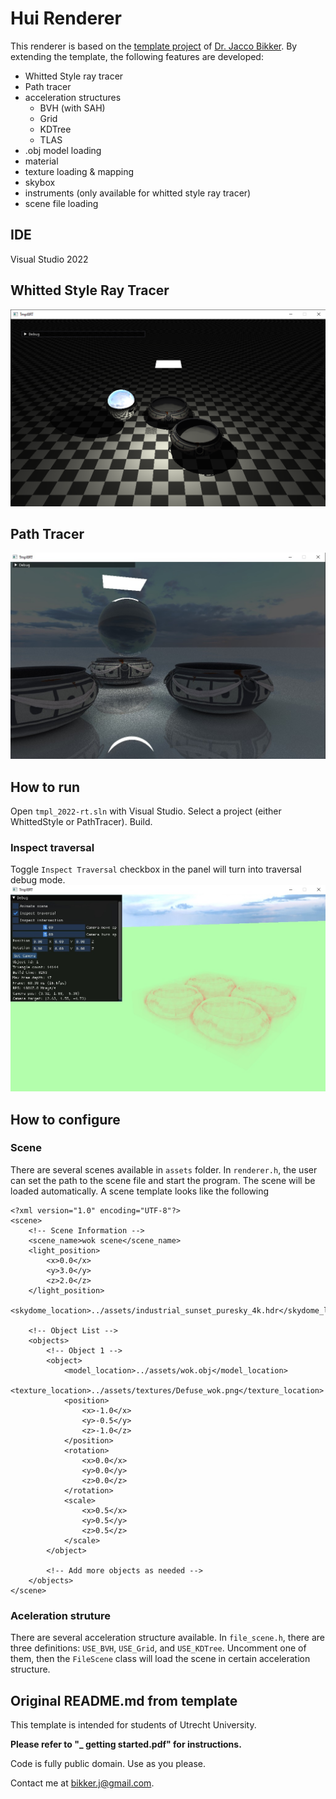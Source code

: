 # Hui Renderer

This renderer is based on the [template project](https://github.com/jbikker/tmpl8rt_UU) of [Dr. Jacco Bikker](https://github.com/jbikker). By extending the template, the following features are developed:

- Whitted Style ray tracer
- Path tracer
- acceleration structures
  - BVH (with SAH)
  - Grid
  - KDTree
  - TLAS
- .obj model loading
- material
- texture loading & mapping
- skybox
- instruments (only available for whitted style ray tracer)
- scene file loading

## IDE
Visual Studio 2022

## Whitted Style Ray Tracer
![Whitted](./assets/readme/whitted-style.png)
## Path Tracer
![Path](./assets/readme/path-tracer.jpg)
## How to run
Open `tmpl_2022-rt.sln` with Visual Studio. Select a project (either WhittedStyle or PathTracer). Build.
### Inspect traversal
Toggle `Inspect Traversal` checkbox in the panel will turn into traversal debug mode.
![Traversal](./assets/readme/traversal.jpg)
## How to configure
### Scene
There are several scenes available in `assets` folder. In `renderer.h`, the user can set the path to the scene file and start the program. The scene will be loaded automatically.
A scene template looks like the following
```
<?xml version="1.0" encoding="UTF-8"?>
<scene>
    <!-- Scene Information -->
    <scene_name>wok scene</scene_name>
	<light_position>
		<x>0.0</x>
		<y>3.0</y>
		<z>2.0</z>
	</light_position>
    <skydome_location>../assets/industrial_sunset_puresky_4k.hdr</skydome_location>

    <!-- Object List -->
    <objects>
        <!-- Object 1 -->
        <object>
            <model_location>../assets/wok.obj</model_location>
            <texture_location>../assets/textures/Defuse_wok.png</texture_location>
            <position>
                <x>-1.0</x>
                <y>-0.5</y>
                <z>-1.0</z>
            </position>
            <rotation>
                <x>0.0</x>
                <y>0.0</y>
                <z>0.0</z>
            </rotation>
            <scale>
                <x>0.5</x>
                <y>0.5</y>
                <z>0.5</z>
            </scale>
        </object>

        <!-- Add more objects as needed -->
    </objects>
</scene>
```
### Aceleration struture
There are several acceleration structure available. In `file_scene.h`, there are three definitions: `USE_BVH`, `USE_Grid`, and `USE_KDTree`. Uncomment one of them, then the `FileScene` class will load the scene in certain acceleration structure.

## Original README.md from template

This template is intended for students of Utrecht University.

**Please refer to "\_ getting started.pdf" for instructions.**

Code is fully public domain. Use as you please.

Contact me at bikker.j@gmail.com.
